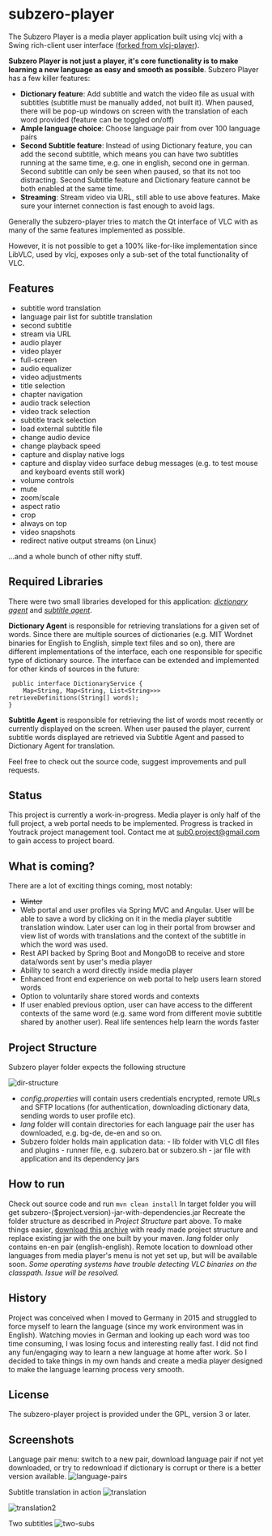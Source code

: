 subzero-player
===========

The Subzero Player is a media player application built using vlcj with a Swing rich-client user interface ([forked from vlcj-player](https://github.com/caprica/vlcj-player)). 

**Subzero Player is not just a player, it's core functionality is to make learning a new language as easy and smooth as possible**.
Subzero Player has a few killer features:
 
  - **Dictionary feature**: Add subtitle and watch the video file as usual with subtitles (subtitle must be manually added, not built it). When paused, there will be pop-up windows on screen with the translation of each word provided (feature can be toggled on/off)
  - **Ample language choice**: Choose language pair from over 100 language pairs 
  - **Second Subtitle feature**: Instead of using Dictionary feature, you can add the second subtitle, which means you can have two subtitles running at the same time, e.g. one in english, second one in german.  Second subtitle can only be seen when paused, so that its not too distracting.  Second Subtitle feature and Dictionary feature cannot be both enabled at the same time.
  - **Streaming**: Stream video via URL, still able to use above features. Make sure your internet connection is fast enough to avoid lags. 

Generally the subzero-player tries to match the Qt interface of VLC with as many
of the same features implemented as possible.

However, it is not possible to get a 100% like-for-like implementation since
LibVLC, used by vlcj, exposes only a sub-set of the total functionality of VLC. 

Features
--------
 - subtitle word translation
 - language pair list for subtitle translation
 - second subtitle
 - stream via URL  
 - audio player
 - video player
 - full-screen
 - audio equalizer
 - video adjustments
 - title selection
 - chapter navigation
 - audio track selection
 - video track selection
 - subtitle track selection
 - load external subtitle file
 - change audio device
 - change playback speed
 - capture and display native logs
 - capture and display video surface debug messages (e.g. to test mouse and keyboard events still work)
 - volume controls
 - mute
 - zoom/scale
 - aspect ratio
 - crop
 - always on top
 - video snapshots
 - redirect native output streams (on Linux)

...and a whole bunch of other nifty stuff.
 

Required Libraries 
-----------------------
 There were two small libraries developed for this application: *[dictionary agent](https://bitbucket.org/giorgimode/dictionary-agent)* and *[subtitle agent](https://bitbucket.org/giorgimode/subtitle-agent)*.
 
**Dictionary Agent** is responsible for retrieving translations for a given set of words. Since there are multiple sources of dictionaries 
   (e.g. MIT Wordnet binaries for English to English, simple text files and so on), there are different implementations of the interface, each one responsible for specific type of dictionary source. The interface can be extended and implemented for other kinds of sources in the future:

     public interface DictionaryService {
        Map<String, Map<String, List<String>>> retrieveDefinitions(String[] words);
    }
 **Subtitle Agent** is responsible for retrieving the list of words most recently or currently displayed on the screen. When user paused the player, current subtitle words displayed are retrieved via Subtitle Agent and passed to Dictionary Agent for translation. 

 Feel free to check out the source code, suggest improvements and pull requests. 

Status
------
This project is currently a work-in-progress. Media player is only half of the full project, a web portal needs to be implemented. Progress is 
tracked in Youtrack project management tool. Contact me
 at [sub0.project@gmail.com](sub0.project@gmail.com) to gain access
to project board.

What is coming?
---
There are a lot of exciting things coming, most notably:
  -  ~~Winter~~
  - Web portal and user profiles via Spring MVC and Angular. User will be able to save a word by clicking on it in the media player subtitle 
translation window. Later user can log in their portal from browser and view list of words with translations and the context of the subtitle 
in which the word was used.
  - Rest API backed by Spring Boot and MongoDB to receive and store data/words sent by user's media player
  - Ability to search a word directly inside media player
  - Enhanced front end experience on web portal to help users learn stored words
  - Option to voluntarily share stored words and contexts
  - If user enabled previous option, user can have access to the different contexts of the same word (e.g. same word from different 
movie subtitle shared by another user). Real life sentences help learn the words faster

Project Structure
----------
Subzero player folder expects the following structure

![dir-structure](https://s3.eu-central-1.amazonaws.com/subzero-player/screenshots/folder_structure.png "dir-structure")
  
   - *config.properties* will contain users credentials encrypted, remote URLs and SFTP locations (for authentication, downloading dictionary data, sending words to user profile etc).  
   - *lang* folder will contain directories for each language pair the user has downloaded, e.g. bg-de, de-en and so on. 
   - Subzero folder holds main application data: 
    - lib folder with VLC dll files and plugins
    - runner file, e.g. subzero.bat or subzero.sh
    - jar file with application and its dependency jars

How to run
---------------------------------
Check out source code and run `mvn clean install`
In target folder you will get subzero-($project.version)-jar-with-dependencies.jar
Recreate the folder structure as described in *Project Structure* part above. 
To make things easier, [download this archive](https://s3.eu-central-1.amazonaws.com/subzero-player/SubzeroPlayer.zip) with ready made project structure and replace existing jar with the one built by your maven. 
*lang* folder only contains en-en pair (english-english). Remote location to download other languages from media player's menu is not yet set
 up, but will be available soon. 
*Some operating systems have trouble detecting VLC binaries on the classpath. Issue will be resolved.*

History
---------------------------------
Project was conceived when I moved to Germany in 2015 and struggled to force myself to learn the language (since my work environment was in 
English).
Watching movies in German and looking up each word was too time consuming, I was losing focus and interesting really fast. I did not find any 
fun/engaging way to learn a new language at home after work. So I decided to take things in my own hands and create a media player designed to
 make the language learning process very smooth. 

License
-------

The subzero-player project is provided under the GPL, version 3 or later.

Screenshots
----------
Language pair menu: switch to a new pair, download language pair if not yet downloaded, or try to redownload if dictionary is corrupt or there is a better version available.
![language-pairs](https://s3.eu-central-1.amazonaws.com/subzero-player/screenshots/language-pairs.png "language-pairs")

Subtitle translation in action
![translation](https://s3.eu-central-1.amazonaws.com/subzero-player/screenshots/translations.png "translation")

![translation2](https://s3.eu-central-1.amazonaws.com/subzero-player/screenshots/translations2.png "translation2")

Two subtitles
![two-subs](https://s3.eu-central-1.amazonaws.com/subzero-player/screenshots/two-subs.png "two-subs")